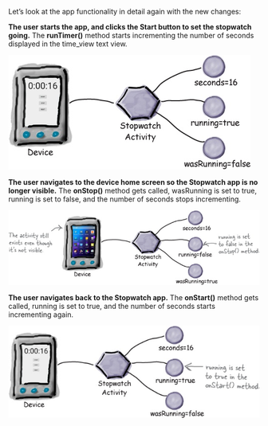Let’s look at the app functionality in detail again with the new changes:

**The user starts the app, and clicks the Start button to set the stopwatch going.**
The **runTimer()** method starts incrementing the number of seconds displayed in the time_view text view.

![](.guides/img/18.png)


**The user navigates to the device home screen so the Stopwatch app is no longer visible.** 
The **onStop()** method gets called, wasRunning is set to true, running is set to false, and the number of seconds stops incrementing.

![](.guides/img/19.png)

**The user navigates back to the Stopwatch app.** 
The **onStart()** method gets called, running is set to true, and the number of seconds starts incrementing again.

![](.guides/img/20.png)
